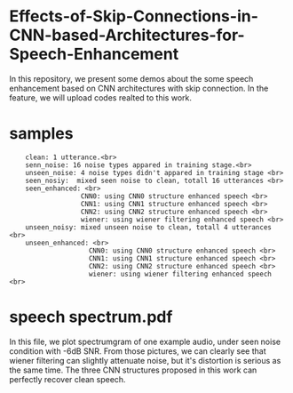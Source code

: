 # Effects-of-Skip-Connections-in-CNN-based-Architectures-for-Speech-Enhancement
In this repository, we present some demos about the some speech enhancement based on CNN architectures with skip connection. In the feature, we will upload codes realted to this work.


# samples<br>
        clean: 1 utterance.<br>       
        senn_noise: 16 noise types appared in training stage.<br>
        unseen_noise: 4 noise types didn't appared in training stage <br>
        seen_nosiy:  mixed seen noise to clean, totall 16 utterances <br>
        seen_enhanced: <br>
                      CNN0: using CNN0 structure enhanced speech <br>
                      CNN1: using CNN1 structure enhanced speech <br>
                      CNN2: using CNN2 structure enhanced speech <br>
                      wiener: using wiener filtering enhanced speech <br>
        unseen_noisy: mixed unseen noise to clean, totall 4 utterances <br>
        unseen_enhanced: <br>
                        CNN0: using CNN0 structure enhanced speech <br>
                        CNN1: using CNN1 structure enhanced speech <br>
                        CNN2: using CNN2 structure enhanced speech <br>
                        wiener: using wiener filtering enhanced speech <br>
        
# speech spectrum.pdf <br>
  In this file, we plot spectrumgram of one example audio, under seen noise condition with -6dB SNR. From those pictures, we can clearly see that wiener filtering can slightly attenuate noise, but it's distortion is serious as the same time. The three CNN structures proposed  in this work can perfectly recover clean speech. <br>
